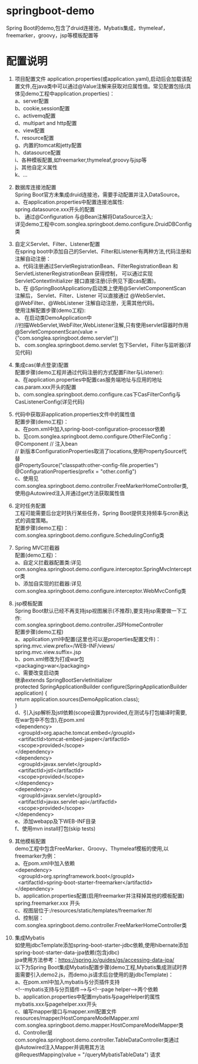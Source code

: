 # springboot-demo
Spring Boot的demo,包含了druid连接池，Mybatis集成，thymeleaf，freemarker，groovy，jsp等模板配置等

# 配置说明

1. 项目配置文件
application.properties(或application.yaml),启动后会加载该配置文件,在java类中可以通过@Value注解来获取对应属性值。常见配置包括(具体见demo工程中application.properties)：  
a、server配置  
b、cookie,session配置  
c、activemq配置  
d、multipart and http配置  
e、view配置  
f、resource配置  
g、内置的tomcat和jetty配置  
h、datasource配置  
i、各种模板配置,如freemarker,thymeleaf,groovy与jsp等  
j、其他自定义属性  
k、…  
  
2. 数据库连接池配置  
Spring Boot官方未集成druid连接池，需要手动配置并注入DataSource。  
a、在application.properties中配置连接池属性:  
  spring.datasource.xxx开头的配置  
b、 通过@Configuration 与@Bean注解将DataSource注入:  
  详见demo工程中com.songlea.springboot.demo.configure.DruidDBConfig类
  
3. 自定义Servlet、Filter、Listener配置  
在spring boot中添加自己的Servlet、Filter和Listener有两种方法,代码注册和注解自动注册：  
a、代码注册通过ServletRegistrationBean、FilterRegistrationBean 和 ServletListenerRegistrationBean 获得控制，
可以通过实现 ServletContextInitializer 接口直接注册(示例见下面cas配置)。  
b、在 @SpringBootApplicationy启动类上使用@ServletComponentScan 注解后，
Servlet、Filter、Listener 可以直接通过 @WebServlet、@WebFilter、@WebListener 注解自动注册，无需其他代码。  
使用注解配置步骤(demo工程):  
a、 在启动类DemoApplication中   
//扫描WebServlet,WebFilter,WebListener注解,只有使用servlet容器时作用  
@ServletComponentScan(value = {"com.songlea.springboot.demo.servlet"})  
b、 com.songlea.springboot.demo.servlet 包下Servlet，Filter与监听器(详见代码)  
    
4. 集成cas(单点登录)配置  
配置步骤(demo工程并通过代码注册的方式配置Filter与Listener):  
a、在application.properties中配置cas服务端地址与应用的地址  
  cas.param.xxx开头的配置  
b、com.songlea.springboot.demo.configure.cas下CasFilterConfig与CasListenerConfig(详见代码)  

5. 代码中获取非application.properties文件中的属性值  
配置步骤(demo工程)：  
a、在pom.xml中加入spring-boot-configuration-processor依赖  
b、见com.songlea.springboot.demo.configure.OtherFileConfig：  
  @Component // 注入bean  
  // 新版本ConfigurationProperties取消了locations,使用PropertySource代替  
  @PropertySource("classpath:other-config-file.properties")  
  @ConfigurationProperties(prefix = "other.config")  
c、使用见com.songlea.springboot.demo.controller.FreeMarkerHomeController类,使用@Autowired注入并通过get方法获取属性值  

6. 定时任务配置  
工程可能需要后台定时执行某些任务，Spring Boot提供支持频率与cron表达式的调度策略。  
配置步骤(demo工程)：  
com.songlea.springboot.demo.configure.SchedulingConfig类  

7. Spring MVC拦截器  
配置(demo工程)：  
a、自定义拦截器配置类:详见com.songlea.springboot.demo.configure.interceptor.SpringMvcInterceptor类  
b、添加自实现的拦截器:详见com.songlea.springboot.demo.configure.interceptor.WebMvcConfig类  

8. jsp模板配置  
Spring Boot默认已经不再支持jsp视图展示(不推荐),要支持jsp需要做一下工作:  
com.songlea.springboot.demo.controller.JSPHomeController  
配置步骤(demo工程)  
a、application.yml中配置(这里也可以是properties配置文件)：  
 	spring.mvc.view.prefix=/WEB-INF/views/  
 	spring.mvc.view.suffix=.jsp  
b、pom.xml修改为打成war包  
  &lt;packaging&gt;war&lt;/packaging&gt;  
c、需要改变启动类  
	 继承extends SpringBootServletInitializer  
   protected SpringApplicationBuilder configure(SpringApplicationBuilder application) {  
		  return application.sources(DemoApplication.class);  
	}  
d、引入jsp解析及jstl依赖(scope设置为provided,在测试与打包编译时需要,在war包中不包含),在pom.xml  
  &lt;dependency&gt;  
    &nbsp;&nbsp;&lt;groupId&gt;org.apache.tomcat.embed&lt;/groupId&gt;  
    &nbsp;&nbsp;&lt;artifactId&gt;tomcat-embed-jasper&lt;/artifactId&gt;  
    &nbsp;&nbsp;&lt;scope&gt;provided&lt;/scope&gt;  
  &lt;/dependency&gt;  
  &lt;dependency&gt;  
    &nbsp;&nbsp;&lt;groupId&gt;javax.servlet&lt;/groupId&gt;  
    &nbsp;&nbsp;&lt;artifactId&gt;jstl&lt;/artifactId&gt;  
    &nbsp;&nbsp;&lt;scope&gt;provided&lt;/scope&gt;  
  &lt;/dependency&gt;  
  &lt;dependency&gt;  
    &nbsp;&nbsp;&lt;groupId&gt;javax.servlet&lt;/groupId&gt;  
    &nbsp;&nbsp;&lt;artifactId&gt;javax.servlet-api&lt;/artifactId&gt;  
    &nbsp;&nbsp;&lt;scope&gt;provided&lt;/scope&gt;  
  &lt;/dependency&gt;  
e、添加webapp及下WEB-INF目录  
f、使用mvn install打包(skip tests)  

9. 其他模板配置  
demo工程中包含FreeMarker、Groovy、Thymeleaf模板的使用,以freemarker为例：  
a、在pom.xml中加入依赖  
  &lt;dependency&gt;  
	   &nbsp;&nbsp;&lt;groupId&gt;org.springframework.boot</groupId&gt;  
	   &nbsp;&nbsp;&lt;artifactId&gt;spring-boot-starter-freemarker&lt;/artifactId&gt;  
  &lt;/dependency&gt;  
b、application.properties配置(启用freemarker并注释掉其他的模板配置)  
  spring.freemarker.xxx 开头  
c、视图层位于:/resources/static/templates/freemarker.ftl  
d、控制层：com.songlea.springboot.demo.controller.FreeMarkerHomeController类  

10. 集成Mybatis  
如使用jdbcTemplate添加spring-boot-starter-jdbc依赖,使用hibernate添加spring-boot-starter-data-jpa依赖(包含jdbc)  
jpa使用方法参考：https://spring.io/guides/gs/accessing-data-jpa/  
以下为Spring Boot集成Mybatis配置步骤(demo工程,Mybatis集成测试时界面需要引入demo2.js，而demo.js请求后台使用的是jdbcTemplate)：  
a、在pom.xml中加入mybatis与分页插件支持  
  &lt;!--mybatis支持与分页插件--&gt;与&lt;!--page helper--&gt;两个依赖  
b、application.properties中配置mybatis与pageHelper的属性  
  mybatis.xxx与pagehelper.xxx开头  
c、编写mapper接口与mapper.xml配置文件  
  resources/mapper/HostCompareModelMapper.xml  
  com.songlea.springboot.demo.mapper.HostCompareModelMapper类  
d、Controller层  
  com.songlea.springboot.demo.controller.TableDataController类通过@Autowired注入Mapper并调用其方法  
   @RequestMapping(value = "/queryMybatisTableData") 请求
  
